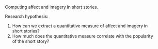 Computing affect and imagery in short stories.

Research hypothesis:
1. How can we extract a quantitative measure of affect and imagery in short stories?2. How much does the quantitative measure correlate with the popularity of the short story?